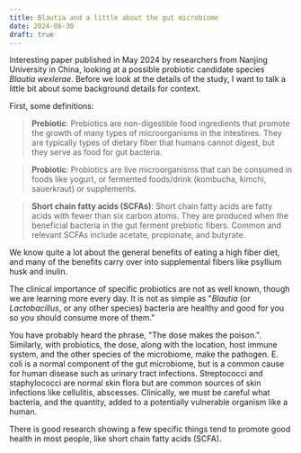 ```yaml
---
title: Blautia and a little about the gut microbiome
date: 2024-06-30
draft: true
---
```


Interesting paper published in May 2024 by researchers from Nanjing University in China, looking at a possible probiotic candidate species *Blautia wexlerae*. Before we look at the details of the study, I want to talk a little bit about some background details for context.

First, some definitions:

> **Prebiotic**: Prebiotics are non-digestible food ingredients that promote the growth of many types of microorganisms in the intestines. They are typically types of dietary fiber that humans cannot digest, but they serve as food for gut bacteria.

> **Probiotic**: Probiotics are live microorganisms that can be consumed in foods like yogurt, or fermented foods/drink (kombucha, kimchi, sauerkraut) or supplements.

> **Short chain fatty acids (SCFAs)**: Short chain fatty acids are fatty acids with fewer than six carbon atoms. They are produced when the beneficial bacteria in the gut ferment prebiotic fibers. Common and relevant SCFAs include acetate, propionate, and butyrate.

We know quite a lot about the general benefits of eating a high fiber diet, and many of the benefits carry over into supplemental fibers like psyllium husk and inulin.

The clinical importance of specific probiotics are not as well known, though we are learning more every day. It is not as simple as "*Blautia* (or *Lactobacillus*, or any other species) bacteria are healthy and good for you so you should consume more of them."

You have probably heard the phrase, "The dose makes the poison.". Similarly, with probiotics, the dose, along with the location, host immune system, and the other species of the microbiome, make the pathogen. E. coli is a normal component of the gut microbiome, but is a common cause for human disease such as urinary tract infections. Streptococci and staphylococci are normal skin flora but are common sources of skin infections like cellulitis, abscesses. Clinically, we must be careful what bacteria, and the quantity, added to a potentially vulnerable organism like a human.

There is good research showing a few specific things tend to promote good health in most people, like short chain fatty acids (SCFA).

